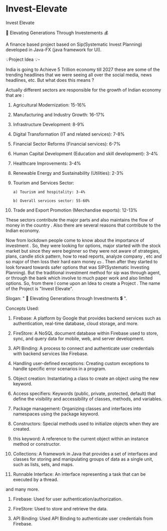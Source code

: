 # Invest-Elevate


Invest Elevate  

🤑 Elevating Generations Through Investements 💰 

A finance based project based on Sip(Systematic Invest Planning) developed in Java-FX (java framework for UI).



💡Project Idea 💡-   

India is going to Achieve 5 Trillion economy till 2027 these are some of the trending headlines that we were seeing all over the social media, news headlines, etc. But what does this means ? 

Actually different sectors are responsible for the growth of Indian economy that are : 

1. Agricultural Modernization: 15-16%

2. Manufacturing and Industry Growth: 16-17%

3. Infrastructure Development: 8-9%

4. Digital Transformation (IT and related services): 7-8%

5. Financial Sector Reforms (Financial services): 6-7%

6. Human Capital Development (Education and skill development): 3-4%

7. Healthcare Improvements: 3-4%

8. Renewable Energy and Sustainability (Utilities): 2-3%

9. Tourism and Services Sector:

       a) Tourism and hospitality: 3-4%

       b) Overall services sector: 55-60%

10. Trade and Export Promotion (Merchandise exports): 12-13%

These sectors contribute the major parts and also maintains the flow of money in the country . Also there are several reasons that contribute to the Indian economy. 

Now from lockdown people come to know about the importance of investment . So, they were looking for options, major started with the stock market but since they were beginner so they were not aware of strategies, plans, candle stick pattern, how to read reports, analyze company , etc and so major of then loss their hard earn money 💵 .  Then after they started to look forward towards safer options that was SIP(Systematic Investing Planning). But the traditional investment method for sip was through agent, or through the bank which involve to much paper work and also limited options. So, from there I come upon an Idea to create a Project . The name of the Project is "Invest Elevate".

Slogan:  " 💸 Elevating Generations through Investments 💲 ". 



Concepts Used: 

1. Firebase: A platform by Google that provides backend services such as authentication, real-time database, cloud storage, and more.

2. FireStore: A NoSQL document database within Firebase used to store, sync, and query data for mobile, web, and server development.

3. API Binding: A process to connect and authenticate user credentials with backend services like Firebase.

4. Handling user-defined exceptions: Creating custom exceptions to handle specific error scenarios in a program.

5. Object creation: Instantiating a class to create an object using the new keyword.

 6. Access specifiers: Keywords (public, private, protected, default) that define the visibility and accessibility of classes, methods, and variables.

7. Package management: Organizing classes and interfaces into namespaces using the package keyword. 

8. Constructors: Special methods used to initialize objects when they are created. 

9. this keyword: A reference to the current object within an instance method or constructor.

10. Collections:  A framework in Java that provides a set of interfaces and classes for storing and manipulating groups of data as a single unit, such as lists, sets, and maps.

11. Runnable Interface: An interface representing a task that can be executed by a thread.

and many more. 



 
1. Firebase: Used for user authentication/authorization.

2. FireStore: Used to store and retrieve the data.

3. API Binding: Used API Binding to authenticate user credentials from Firebase.



